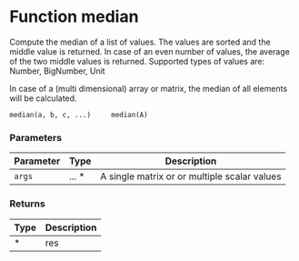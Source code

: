 # Function median

Compute the median of a list of values. The values are sorted and the middle value is returned. In case of an even number of values, the average of the two middle values is returned. Supported types of values are: Number, BigNumber, Unit

In case of a (multi dimensional) array or matrix, the median of all elements will be calculated.

    median(a, b, c, ...)     median(A)


### Parameters

Parameter | Type | Description
--------- | ---- | -----------
`args` | ... * | A single matrix or or multiple scalar values

### Returns

Type | Description
---- | -----------
* | res




<!-- Note: This file is automatically generated from source code comments. Changes made in this file will be overridden. -->
